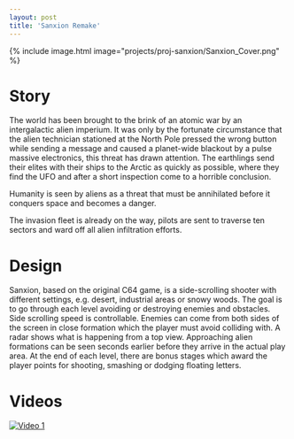 ```yaml
---
layout: post
title: 'Sanxion Remake'
---
```


{% include image.html  image="projects/proj-sanxion/Sanxion_Cover.png" %}

# Story
The world has been brought to the brink of an atomic war by an intergalactic alien imperium.
It was only by the fortunate circumstance that the alien technician stationed at the North Pole pressed the wrong button while sending a message and caused a planet-wide blackout by a pulse massive electronics, this threat has drawn attention.
The earthlings send their elites with their ships to the Arctic as quickly as possible, where they find the UFO and after a short inspection come to a horrible conclusion.

Humanity is seen by aliens as a threat that must be annihilated before it conquers space and becomes a danger.

The invasion fleet is already on the way, pilots are sent to traverse ten sectors and ward off all alien infiltration efforts.


# Design
Sanxion, based on the original C64 game, is a side-scrolling shooter with different settings, e.g. desert, industrial areas or snowy woods. The goal is to go through each level avoiding or destroying enemies and obstacles. Side scrolling speed is controllable. Enemies can come from both sides of the screen in close formation which the player must avoid colliding with.
A radar shows what is happening from a top view. Approaching alien formations can be seen seconds earlier before they arrive in the actual play area.
At the end of each level, there are bonus stages which award the player points for shooting, smashing or dodging floating letters.

# Videos

[![Video 1](http://i3.ytimg.com/vi/msgO0PWVNuU/hqdefault.jpg)](https://youtu.be/msgO0PWVNuU?si=WoUgy3tC7iND0ADy "Sanxion Trailer")

